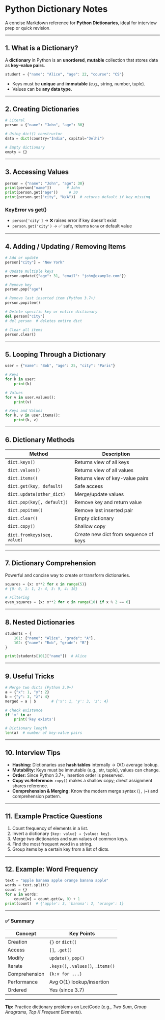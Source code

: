 # Python Dictionary Notes

A concise Markdown reference for **Python Dictionaries**, ideal for interview prep or quick revision.

---

## 1. What is a Dictionary?

A **dictionary** in Python is an **unordered**, **mutable** collection that stores data as **key–value pairs**.

```python
student = {"name": "Alice", "age": 22, "course": "CS"}
```

* Keys must be **unique** and **immutable** (e.g., string, number, tuple).
* Values can be **any data type**.

---

## 2. Creating Dictionaries

```python
# Literal
person = {"name": "John", "age": 30}

# Using dict() constructor
data = dict(country="India", capital="Delhi")

# Empty dictionary
empty = {}
```

---

## 3. Accessing Values

```python
person = {"name": "John", "age": 30}
print(person["name"])       # John
print(person.get("age"))     # 30
print(person.get("city", "N/A"))  # returns default if key missing
```

### KeyError vs get()

* `person['city']` → ❌ raises error if key doesn’t exist
* `person.get('city')` → ✅ safe, returns `None` or default value

---

## 4. Adding / Updating / Removing Items

```python
# Add or update
person["city"] = "New York"

# Update multiple keys
person.update({"age": 31, "email": "john@example.com"})

# Remove key
person.pop("age")

# Remove last inserted item (Python 3.7+)
person.popitem()

# Delete specific key or entire dictionary
del person["city"]
# del person  # deletes entire dict

# Clear all items
person.clear()
```

---

## 5. Looping Through a Dictionary

```python
user = {"name": "Bob", "age": 25, "city": "Paris"}

# Keys
for k in user:
    print(k)

# Values
for v in user.values():
    print(v)

# Keys and Values
for k, v in user.items():
    print(k, v)
```

---

## 6. Dictionary Methods

| Method                      | Description                           |
| --------------------------- | ------------------------------------- |
| `dict.keys()`               | Returns view of all keys              |
| `dict.values()`             | Returns view of all values            |
| `dict.items()`              | Returns view of key-value pairs       |
| `dict.get(key, default)`    | Safe access                           |
| `dict.update(other_dict)`   | Merge/update values                   |
| `dict.pop(key[, default])`  | Remove key and return value           |
| `dict.popitem()`            | Remove last inserted pair             |
| `dict.clear()`              | Empty dictionary                      |
| `dict.copy()`               | Shallow copy                          |
| `dict.fromkeys(seq, value)` | Create new dict from sequence of keys |

---

## 7. Dictionary Comprehension

Powerful and concise way to create or transform dictionaries.

```python
squares = {x: x**2 for x in range(5)}
# {0: 0, 1: 1, 2: 4, 3: 9, 4: 16}

# Filtering
even_squares = {x: x**2 for x in range(10) if x % 2 == 0}
```

---

## 8. Nested Dictionaries

```python
students = {
    101: {"name": "Alice", "grade": "A"},
    102: {"name": "Bob", "grade": "B"}
}

print(students[101]["name"])  # Alice
```

---

## 9. Useful Tricks

```python
# Merge two dicts (Python 3.9+)
a = {"x": 1, "y": 2}
b = {"y": 3, "z": 4}
merged = a | b       # {'x': 1, 'y': 3, 'z': 4}

# Check existence
if 'x' in a:
    print('key exists')

# Dictionary length
len(a)  # number of key-value pairs
```

---

## 10. Interview Tips

* **Hashing:** Dictionaries use **hash tables** internally → O(1) average lookup.
* **Mutability:** Keys must be immutable (e.g., str, tuple), values can change.
* **Order:** Since Python 3.7+, insertion order is preserved.
* **Copy vs Reference:** `copy()` makes a shallow copy; direct assignment shares reference.
* **Comprehension & Merging:** Know the modern merge syntax (`|`, `|=`) and comprehension pattern.

---

## 11. Example Practice Questions

1. Count frequency of elements in a list.
2. Invert a dictionary `{key: value} → {value: key}`.
3. Merge two dictionaries and sum values of common keys.
4. Find the most frequent word in a string.
5. Group items by a certain key from a list of dicts.

---

## 12. Example: Word Frequency

```python
text = "apple banana apple orange banana apple"
words = text.split()
count = {}
for w in words:
    count[w] = count.get(w, 0) + 1
print(count)  # {'apple': 3, 'banana': 2, 'orange': 1}
```

---

### ✅ Summary

| Concept       | Key Points                         |
| ------------- | ---------------------------------- |
| Creation      | `{}` or `dict()`                   |
| Access        | `[]`, `.get()`                     |
| Modify        | `update()`, `pop()`                |
| Iterate       | `.keys()`, `.values()`, `.items()` |
| Comprehension | `{k:v for ...}`                    |
| Performance   | Avg O(1) lookup/insertion          |
| Ordered       | Yes (since 3.7)                    |

---

**Tip:** Practice dictionary problems on LeetCode (e.g., *Two Sum*, *Group Anagrams*, *Top K Frequent Elements*).
